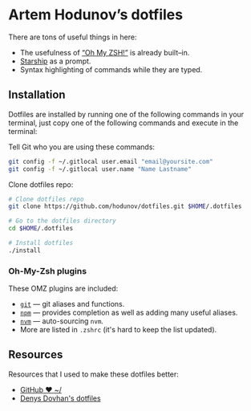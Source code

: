# Artem Hodunov’s dotfiles

There are tons of useful things in here:

- The usefulness of [“Oh My ZSH!”](http://ohmyz.sh/) is already built–in.
- [Starship](https://github.com/starship/starship) as a prompt.
- Syntax highlighting of commands while they are typed.

## Installation

Dotfiles are installed by running one of the following commands in your terminal, just copy one of the following commands and execute in the terminal:

Tell Git who you are using these commands:

```sh
git config -f ~/.gitlocal user.email "email@yoursite.com"
git config -f ~/.gitlocal user.name "Name Lastname"
```

Clone dotfiles repo:

```sh
# Clone dotfiles repo
git clone https://github.com/hodunov/dotfiles.git $HOME/.dotfiles

# Go to the dotfiles directory
cd $HOME/.dotfiles

# Install dotfiles
./install
```

### Oh-My-Zsh plugins

These OMZ plugins are included:

- [`git`](https://github.com/robbyrussell/oh-my-zsh/tree/master/plugins/git) — git aliases and functions.
- [`npm`](https://github.com/robbyrussell/oh-my-zsh/tree/master/plugins/npm) — provides completion as well as adding many useful aliases.
- [`nvm`](https://github.com/robbyrussell/oh-my-zsh/tree/master/plugins/nvm) — auto-sourcing `nvm`.
- More are listed in `.zshrc` (it's hard to keep the list updated).

## Resources

Resources that I used to make these dotfiles better:

- [GitHub ❤ ~/](http://dotfiles.github.com/)
- [Denys Dovhan's dotfiles](https://github.com/denysdovhan/dotfiles)

